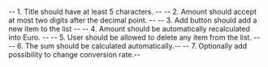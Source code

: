 -- 1. Title should have at least 5 characters. --
-- 2. Amount should accept at most two digits after the decimal point. --
-- 3. Add button should add a new item to the list --
-- 4. Amount should be automatically recalculated into Euro. --
-- 5. User should be allowed to delete any item from the list. --
-- 6. The sum should be calculated automatically.--
-- 7. Optionally add possibility to change conversion rate.--
